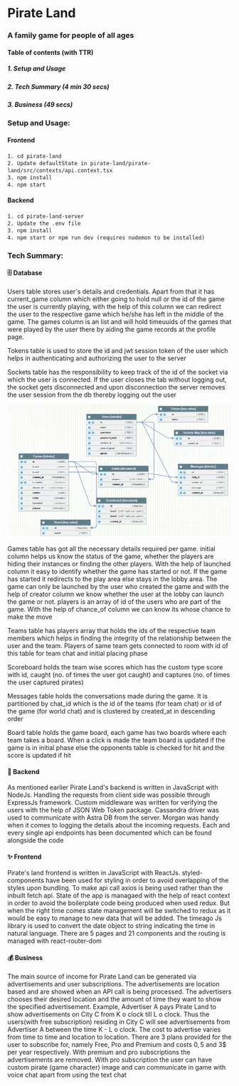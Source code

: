 # Pirate Land
### A family game for people of all ages
#### Table of contents (with TTR)
##### 1. Setup and Usage
##### 2. Tech Summary (4 min 30 secs)
##### 3. Business (49 secs)
### Setup and Usage:
#### Frontend
``` 
1. cd pirate-land
2. Update defaultState in pirate-land/pirate-land/src/contexts/api.context.tsx
3. npm install
4. npm start
```
#### Backend
```
1. cd pirate-land-server
2. Update the .env file
3. npm install
4. npm start or npm run dev (requires nodemon to be installed)
```
### Tech Summary:
#### 🗄️ Database
Users table stores user's details and credentials. Apart from that it has current_game column which either going to hold null or the id of the game the user is currently playing, with the help of this column we can redirect the user to the respective game which he/she has left in the middle of the game. The games column is an list and will hold timeuuids of the games that were played by the user there by aiding the game records at the profile page.

Tokens table is used to store the id and jwt session token of the user which helps in authenticating and authorizing the user to the server

Sockets table has the responsibility to keep track of the id of the socket via which the user is connected. If the user closes the tab without logging out, the socket gets disconnected and upon disconnection the server removes the user session from the db thereby logging out the user

![](https://github.com/jarusYajiv67/pirate-land/blob/main/db.PNG)

Games table has got all the necessary details required per game. initial column helps us know the status of the game, whether the players are hiding their instances or finding the other players. With the help of launched column it easy to identify whether the game has started or not. If the game has started it redirects to the play area else stays in the lobby area. The game can only be launched by the user who created the game and with the help of creator column we know whether the user at the lobby can launch the game or not. players is an array of id of the users who are part of the game. With the help of chance_of column we can know its whose chance to make the move

Teams table has players array that holds the ids of the respective team members which helps in finding the integrity of the relationship between the user and the team. Players of same team gets connected to room with id of this table for team chat and initial placing phase

Scoreboard holds the team wise scores which has the custom type score with id, caught (no. of times the user got caught) and captures (no. of times the user captured pirates)

Messages table holds the conversations made during the game. It is partitioned by chat_id which is the id of the teams (for team chat) or id of the game (for world chat) and is clustered by created_at in descending order

Board table holds the game board, each game has two boards where each team takes a board. When a click is made the team board is updated if the game is in initial phase else the opponents table is checked for hit and the score is updated if hit
#### 🚀 Backend
As mentioned earlier Pirate Land's backend is written in JavaScript with NodeJs. Handling the requests from client side was possible through ExpressJs framework. Custom middleware was written for verifying the users with the help of JSON Web Token package. Cassandra driver was used to communicate with Astra DB from the server.  Morgan was handy when it comes to logging the details about the incoming requests. Each and every single api endpoints has been documented which can be found alongside the code

#### ✨ Frontend
Pirate's land frontend is written in JavaScript with ReactJs. styled-components have been used for styling in order to avoid overlapping of the styles upon bundling. To make api call axios is being used rather than the inbuilt fetch api. State of the app is managaed with the help of react context in order to avoid the boilerplate code being produced when used redux. But when the right time comes state management will be switched to redux as it would be easy to manage to new data that will be added. The timeago Js library is used to convert the date object to string indicating the time in natural language. There are 5 pages and 21 components and the routing is managed with react-router-dom

#### 💰 Business
The main source of income for Pirate Land can be generated via advertisements and user subscriptions. The advertisements are location based and are showed when an API call is being processed. The advertisers chooses their desired location and the amount of time they want to show the specified advertisement. Example, Advertiser A pays Pirate Land to show advertisements on City C from K o clock till L o clock. Thus the users(with free subscription) residing in City C will see advertisements from Advertiser A between the time K - L o clock. The cost to advertise varies from time to time and location to location. There are 3 plans provided for the user to subscribe for, namely Free, Pro and Premium and costs 0$, 5$ and 3$ per year respectively. With premium and pro subscriptions the advertisements are removed. With pro subscription the user can have custom pirate (game character) image and can communicate in game with voice chat apart from using the text chat

